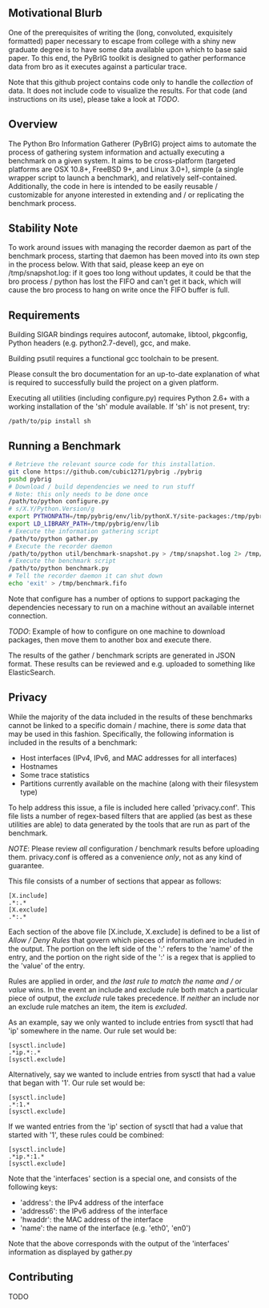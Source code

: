 Motivational Blurb
------------------

One of the prerequisites of writing the (long, convoluted, exquisitely formatted) paper necessary to escape from college with a shiny
new graduate degree is to have some data available upon which to base said paper.  To this end, the PyBrIG toolkit is designed to
gather performance data from bro as it executes against a particular trace.

Note that this github project contains code only to handle the _collection_ of data.  It does not include code to visualize the
results.  For that code (and instructions on its use), please take a look at _TODO_.

Overview
--------

The Python Bro Information Gatherer (PyBrIG) project aims to automate the process of gathering system information and actually executing
a benchmark on a given system.  It aims to be cross-platform (targeted platforms are OSX 10.8+, FreeBSD 9+, and Linux 3.0+),
simple (a single wrapper script to launch a benchmark), and relatively self-contained.  Additionally, the code in here is intended to be
easily reusable / customizable for anyone interested in extending and / or replicating the benchmark process.

Stability Note
--------------

To work around issues with managing the recorder daemon as part of the benchmark process, starting that daemon has been moved into
its own step in the process below.  With that said, please keep an eye on /tmp/snapshot.log: if it goes too long without updates, it
could be that the bro process / python has lost the FIFO and can't get it back, which will cause the bro process to hang on write
once the FIFO buffer is full.

Requirements
------------

Building SIGAR bindings requires autoconf, automake, libtool, pkgconfig, Python headers (e.g. python2.7-devel), gcc, and make.

Building psutil requires a functional gcc toolchain to be present.

Please consult the bro documentation for an up-to-date explanation of what is required to successfully build the project on a given platform.

Executing all utilities (including configure.py) requires Python 2.6+ with a working installation of the 'sh' module
available.  If 'sh' is not present, try:

```
/path/to/pip install sh
```

Running a Benchmark
-------------------

```bash
# Retrieve the relevant source code for this installation.
git clone https://github.com/cubic1271/pybrig ./pybrig
pushd pybrig
# Download / build dependencies we need to run stuff
# Note: this only needs to be done once
/path/to/python configure.py
# s/X.Y/Python.Version/g
export PYTHONPATH=/tmp/pybrig/env/lib/pythonX.Y/site-packages:/tmp/pybrig/env/lib64/pythonX.Y/site-packages```
export LD_LIBRARY_PATH=/tmp/pybrig/env/lib
# Execute the information gathering script
/path/to/python gather.py
# Execute the recorder daemon
/path/to/python util/benchmark-snapshot.py > /tmp/snapshot.log 2> /tmp/snapshot.log&
# Execute the benchmark script
/path/to/python benchmark.py
# Tell the recorder daemon it can shut down
echo 'exit' > /tmp/benchmark.fifo
```

Note that configure has a number of options to support packaging the dependencies necessary to run on a machine without
an available internet connection.

_TODO_: Example of how to configure on one machine to download packages, then move them to another box and execute there.

The results of the gather / benchmark scripts are generated in JSON format.  These results can be reviewed and e.g.
uploaded to something like ElasticSearch.

Privacy
-------

While the majority of the data included in the results of these benchmarks cannot be linked to a specific domain / machine,
there is *some* data that may be used in this fashion.  Specifically, the following information is included in the results
of a benchmark:

* Host interfaces (IPv4, IPv6, and MAC addresses for all interfaces)
* Hostnames
* Some trace statistics
* Partitions currently available on the machine (along with their filesystem type)

To help address this issue, a file is included here called 'privacy.conf'.  This file lists a number of regex-based filters
that are applied (as best as these utilities are able) to data generated by the tools that are run as part of the benchmark.

_NOTE_: Please review *all* configuration / benchmark results before uploading them.  privacy.conf is offered as a
convenience _only_, not as any kind of guarantee.

This file consists of a number of sections that appear as follows:

```
[X.include]
.*:.*
[X.exclude]
.*:.*
```

Each section of the above file [X.include, X.exclude] is defined to be a list of _Allow / Deny Rules_ that govern which pieces
of information are included in the output.  The portion on the left side of the ':' refers to the 'name' of the entry, and
the portion on the right side of the ':' is a regex that is applied to the 'value' of the entry.

Rules are applied in order, and _the last rule to match the name and / or value_ wins.  In the event an include and exclude
rule both match a particular piece of output, the _exclude_ rule takes precedence.  If _neither_ an include nor an exclude
rule matches an item, the item is _excluded_.

As an example, say we only wanted to include entries from sysctl that had 'ip' somewhere in the name.  Our rule set would be:

```
[sysctl.include]
.*ip.*:.*
[sysctl.exclude]
```

Alternatively, say we wanted to include entries from sysctl that had a value that began with '1'.  Our rule set would be:

```
[sysctl.include]
.*:1.*
[sysctl.exclude]
```

If we wanted entries from the 'ip' section of sysctl that had a value that started with '1', these rules could be combined:

```
[sysctl.include]
.*ip.*:1.*
[sysctl.exclude]
```

Note that the 'interfaces' section is a special one, and consists of the following keys:

* 'address': the IPv4 address of the interface
* 'address6': the IPv6 address of the interface
* 'hwaddr': the MAC address of the interface
* 'name': the name of the interface (e.g. 'eth0', 'en0')

Note that the above corresponds with the output of the 'interfaces' information as displayed by gather.py

Contributing
------------

TODO
